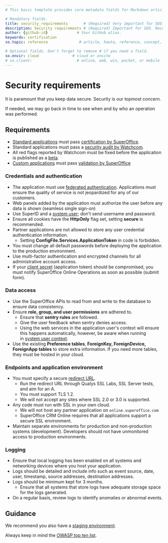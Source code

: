 ```yaml
---
# This basic template provides core metadata fields for Markdown articles on docs.superoffice.com.

# Mandatory fields.
title: security_requirements       # (Required) Very important for SEO. Intent in a unique string of 43-59 chars including spaces.
description: Security requirements # (Required) Important for SEO. Recommended character length is 115-145 characters including spaces.
author: {github-id}             # Your GitHub alias.
keywords: certification
so.topic: reference              # article, howto, reference, concept, guide

# Optional fields. Don't forget to remove # if you need a field.
so.envir: cloud               # cloud or onsite
# so.client:                    # online, web, win, pocket, or mobile
---
```


# Security requirements

It is paramount that you keep data secure. Security is our topmost concern.

If needed, we may go back in time to see when and by who an operation was performed.

## Requirements

* [Standard applications][1] must pass [certification by SuperOffice][2].
* Standard applications must pass a [security audit by Watchcom][3].
* All red flags reported by Watchcom must be fixed before the application is published as a [beta][4].
* [Custom applications][5] must pass [validation by SuperOffice][6]

### Credentials and authentication

* The application must use [federated authentication][7]. Applications must ensure the quality of service is not jeopardized for any of our customers.
* Web panels added by the application must authorize the user before any data is shown (seamless single sign-on)
* Use SuperID and a [system user][8]; don't send username and password.
* Ensure all cookies have the **HttpOnly** flag set, setting **secure** is recommended.
* Partner applications are not allowed to store any user credential authentication information.
  * Setting **ConfigFile.Services.ApplicationToken** in code is forbidden.
* You must change all default passwords before deploying the application to the production environment.
* Use multi-factor authentication and encrypted channels for all administrative account access.
* If your [client secret][9] (application token) should be compromised, you must notify SuperOffice Online Operations as soon as possible (submit form).

### Data access

* Use the SuperOffice APIs to read from and write to the database to ensure data consistency.
* Ensure **role, group, and user permissions** are adhered to.
  * Ensure that **sentry rules** are followed.
  * Give the user feedback when sentry denies access.
  * Using the web services in the application user's context will ensure this happens automatically, however, be aware when running in [system user context][10].
* Use the existing **Preference tables**, **ForeignKey, ForeignDevice, ForeignApp tables** to store extra information. If you need more tables, they must be hosted in your cloud.

### Endpoints and application environment

* You must specify a secure [redirect URL][11].
  * Run the redirect URL through Qualys SSL Labs, SSL Server tests, and aim for an A.
  * You must support TLS 1.2.
  * We will not accept any sites where SSL 2.0 or 3.0 is supported.
* Any code must run with SSL in your own cloud.
  * We will not host any partner application on `online.superoffice.com`
  * SuperOffice CRM Online requires that all applications support a secure SSL environment.
* Maintain separate environments for production and non-production systems (development). Developers should not have unmonitored access to production environments.

### Logging

* Ensure that local logging has been enabled on all systems and networking devices where you host your application.
* Logs should be detailed and include info such as event source, date, user, timestamp, source addresses, destination addresses.
* Logs should be minimum kept for 3 months.
  * Ensure that all systems that store logs have adequate storage space for the logs generated.
* On a regular basis, review logs to identify anomalies or abnormal events.

## Guidance

We recommend you also have a [staging environment][12].

Always keep in mind the [OWASP top ten list][13].

<!-- Referenced links -->
[1]: ../standard.md
[2]: ../certification/certify-app.md
[3]: ../certification/secure-app.md
[4]: ../beta-period.md
[5]: ../custom.md
[6]: ../validation/validate-app.md
[7]: ../..//authentication/federated-auth.md
[8]: ../models.md
[9]: ../client-id-secret.md
[10]: ../user-contexts.md
[11]: ../redirects/index.md
[12]: ../app-envir.md
[13]: https://www.owasp.org/index.php/Category:OWASP_Top_Ten_Project
